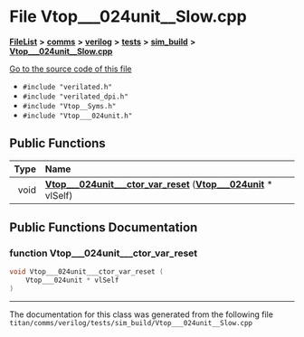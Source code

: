 

# File Vtop\_\_\_024unit\_\_Slow.cpp



[**FileList**](files.md) **>** [**comms**](dir_15e9a61cbc095141a3f886f43eb6818f.md) **>** [**verilog**](dir_549b42112f6dc36cf8af5f13bada3f17.md) **>** [**tests**](dir_359bc3875cb3adaee3d3f269dbe0d6e4.md) **>** [**sim\_build**](dir_816ed350c72cf5de8127e0b7e8b74e54.md) **>** [**Vtop\_\_\_024unit\_\_Slow.cpp**](Vtop______024unit____Slow_8cpp.md)

[Go to the source code of this file](Vtop______024unit____Slow_8cpp_source.md)



* `#include "verilated.h"`
* `#include "verilated_dpi.h"`
* `#include "Vtop__Syms.h"`
* `#include "Vtop___024unit.h"`





































## Public Functions

| Type | Name |
| ---: | :--- |
|  void | [**Vtop\_\_\_024unit\_\_\_ctor\_var\_reset**](#function-vtop___024unit___ctor_var_reset) ([**Vtop\_\_\_024unit**](classVtop______024unit.md) \* vlSelf) <br> |




























## Public Functions Documentation




### function Vtop\_\_\_024unit\_\_\_ctor\_var\_reset 

```C++
void Vtop___024unit___ctor_var_reset (
    Vtop___024unit * vlSelf
) 
```




------------------------------
The documentation for this class was generated from the following file `titan/comms/verilog/tests/sim_build/Vtop___024unit__Slow.cpp`

